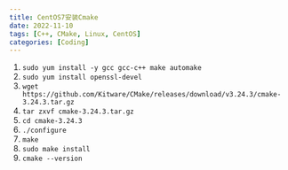 ```yaml
---
title: CentOS7安装Cmake
date: 2022-11-10
tags: [C++, CMake, Linux, CentOS]
categories: [Coding]
---
```


1. `sudo yum install -y gcc gcc-c++ make automake`
2. `sudo yum install openssl-devel`
3. `wget https://github.com/Kitware/CMake/releases/download/v3.24.3/cmake-3.24.3.tar.gz`
4. `tar zxvf cmake-3.24.3.tar.gz`
5. `cd cmake-3.24.3`
6. `./configure`
7. `make`
8. `sudo make install`
9. `cmake --version`